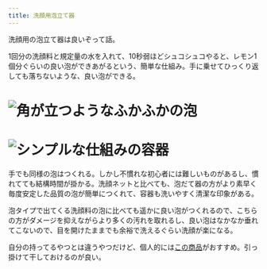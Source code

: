 ```yaml
---
title: 洗顔用泡立て器
---
```

洗顔用の泡立て器は良いぞって話。

1回分の洗顔料と規定量の水を入れて、10秒弱ほどシュコシュコやると、レモン1個分ぐらいの良い泡ができあがるという、簡単な仕組み。手に乗せてひっくり返しても落ちないような、良い泡ができる。

![](https://lh3.googleusercontent.com/docs/ADP-6oFAFluJLOnVQsW2Wtsro7EQIbOSm4ecbbYBA_DkxTI8lmlRlE9OfDYn3sjkwQRQfejAv5QG-lxkIK-7Q-xueLPEHGqPtAOtVizppJbmm9i5qEvMb51mEXz-JyoaOB94GOacbM6vdGsW1jETsvVz1fHjsMvypcIkZMdHr4WPc09KO0QF3sqNY_7EdsOtk7DoALNcBEAbzWfuo18XkIAf_OzGMfKVwycIZ3EVI7usCYUrtRICQTKyTc4dPyLpSxk0VfOVc4b2tmUnkjjxyE5o8lvz-U9v-4890fE3gBSMdjumfdc1V8UQssXPZzLoYYs_lD1SuhGGj1ozcL8GoDPWLDeYYBEeWsjRXXZ3lELZLQllD2I_ILHPrP_neinCC3ePTvS2IXjZpf9noXt_U5qYdeGNshHQDriqkGesj0JGW65984SjXCfXomhyt5bnUJt6YISGLH7KRr-AqdbG3a96iNAB2g8DApP6BnrgyS1C-bd9xHaIT4kpKNj8qJTLcAFCE3t9-RAXHlJsgz3fi6TZHg2x3gJLrSv_2X7ka5eBWTOqA2JsB29QcVNolSRspJADLSnVsfO7Gq4n_IltLyr2heQ2FX-VGMvHAQ0-QczwrN7cK6jdoyt1JUu_IHH8QHpBfnQev3lm5G0zWWT6uiNAXLtWpR2Smm4EBIoX0RVtQ36yb3lTRnDcfNl1rTHsJT-jVOjSqiiUrNJXrGknk4cm6pRsPNYb41i-fdTzCOeJKYeRrdYvLZzzxmDRbjB2E47K-QgdS6S8TY9UTQZRXM3XZgCxdQq1Kluwz9lmSXS6ex8cSw_1QHD6VqPosd-zlel1Gmu3dvPsoBM82ELXUjpGvbaC9rVs8zPqJWOxpBD6Q4GbjzkZWbtIuOHqvctj35fNXiOMa4XHqxPZj4eCrPgXEkPHFKglv3MvCdjUKDpa4D8Z7qpIwWj5zzFdcthHCvprBljBlTg_9Tqdt7BV5NNfK7yQasek0M8Lmw-9pY4h23EKggLtvSelCi4UX7GQPLqAjHjvb0lDTarVU5RIoX8zcyuZNY0QPpAka0aWjvsT8r5PbotI6yq8_XfHJvpdXerG8cGpFfjHAeL6zcFQIYDNKJNXFMJUfeklYMibVjDhMMYx5-zL0TE0O-Ws-1f2qwlKIaqeXA8gBFET8RXur6Df4VXRhhcwfa63UQWemq2KjSuLZbTA93nmDYAV42pH_t_2wkFguNT2RcZJHcsYJur9d7Ii8hjkCfD4BjrEarqqxxTsvXFd "角が立つようなふかふかの泡")
================================================================================================================================================================================================================================================================================================================================================================================================================================================================================================================================================================================================================================================================================================================================================================================================================================================================================================================================================================================================================================================================================================================================================================================================================================================================================================================================================================================

![](https://lh3.googleusercontent.com/docs/ADP-6oHpBb4YkTweMQGxx38Fn8qm0AZOBj1hyV6KjsKgGUH7UrDJVJMD71-NXJe7jAcQUKw7qWjYR9Afzx6jJXQAwYa7LUGMovwcL7KMJ1OO0bF694dUj7gW1AQIIGGiZ1IkhWRjsQkndalayd8VA3rJFswkfgcQAi4EihBkCOo3PV3z9TScgw8bmj4N3uSUIUTZ6dslT9ey4S2xJPyMZVxeUrHbd-n6PJLQcQ1pTyTytDNpprmYZ4lUqWzezE2ROeKar9Kjmd_7WA5zNVd1MU34VqOf8erLWKiSmTMmgcwiN6HRzPDHFne1Z_zvYqJ4i_qSIr70fzUh395GNNAnY9XQOnor8dg01_xFnmSqKAT7yclHSSHiF165O6oSepzY6vhD6FZcFmq9L7Usu3hN28x_lzt6P10nB837WVOPIBS_lVvSmt6uUUcwgi9IG0B6uDLKrbHeKLnnfPTefo8AHpgzJ1LN3wsgHlVcnZnB0uIiCVevqRcdK3xCUYPHTRA7phR8j2PTQBCx_JSTlx8LhJaLTZstKl4KxyPr_H0xCIBfUDTUi9n4s2GRIoIH8S5AVmjEsa5nqGOM6perEQpUMw6Ut7uIsbb2p0yr_RI5n8cddcvuddS7corptO3F2Nafz8yl-A1EBB5lWEHcgSJ8j1miNjXsXYvKZs6ECY37ONPcIu5dqCxdhOdJ6QHul_TeRSP8Qc8xwmhw54PpXr8CvBhkWvH8h_QOfcthquKQ4puTcOydhoeXcnXkLzMAuUQD6hQQDQ-Uh7Vwxy6Qhmtfdj86GD9Bzmx8Ym4Dy5sxo1pQ7F7ve4HhQEfib6PJ-EvV87a846ml2mBK_Z0lnM-1CV4PLlIK-ArQZTvg2Q2vLcBVa7r6p1BmTH01_zroQqIhPLRnJwFOUXh1i18XSNmwrHYSgVIc7akjGEDDhxu0xbX6t7IK6fB7Nb_5U6EY34_uin9tXZ-NlWKRrcfXXCGM2RUtxc0Agro8Iksopgq0leKdrQjND8YcoAuMzaSNta6dP4LRNE5RJ_CrCVASiEZT1BDvTBSd0Cb7CNASidTKZR1OfFNc8JPe605AJ6OsZKeATe8uTrfFUn_zun6IqlyivLcWZzH6FH_SZOtwlE2v94PP0sEXEnDvxFrKGPlt4PSP0xmZtJsV4CPAUiKvvTOfHOjyuqqoD4lJTg2_nXbQK5BVlX8nLT2avAG1mUOltNWNgbd1_ssSgrCF0UBFtSUvXRaZ5pyKGr1YmTaklVFKTkmUh1L9_9FB "シンプルな仕組みの容器")
==============================================================================================================================================================================================================================================================================================================================================================================================================================================================================================================================================================================================================================================================================================================================================================================================================================================================================================================================================================================================================================================================================================================================================================================================================================================================================================================================================================================

手でも同様の泡はつくれる。しかし不慣れな初心者には難しいものがあるし、慣れてても結構時間が掛かる。洗顔ネットと比べても、泡だて器の方がより素早く毎度安定した品質の泡が簡単につくれて、容器も洗いやすく清潔な印象がある。

泡タイプで出てくる洗顔料の泡に比べても遥かに良い泡がつくれるので、こちらの方がダメージを抑えながらより多くの汚れを取れるし、良い泡はなかなか垂れてこないので、目を開けたままでも余裕で洗えるぐらい洗顔が楽になる。

自分の持ってるやつとは違うやつだけど、個人的には[この商品](https://www.amazon.co.jp/dp/B09KMP9GDN)がおすすめ。引っ掛けて干しておけるのが良い。
